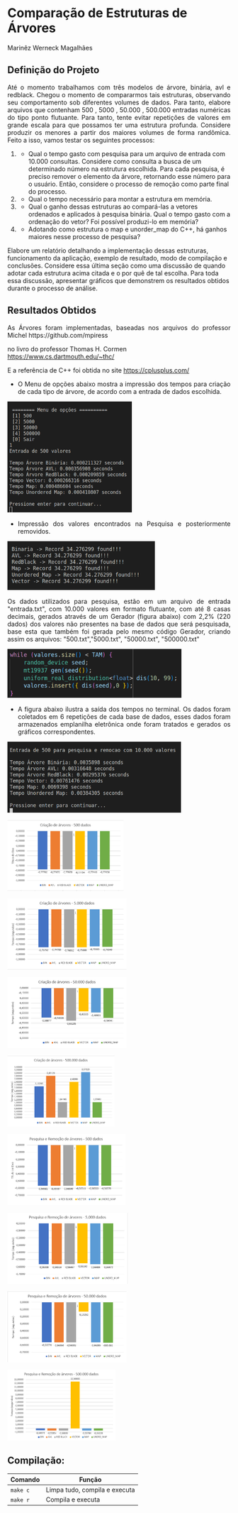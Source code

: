 # Comparação de Estruturas de Árvores
<p align="left">Marinêz Werneck Magalhães</p>

## Definição do Projeto

<p align="justify"> Até o momento trabalhamos com três modelos de árvore, binária, avl e redblack. Chegou o momento de compararmos tais estruturas, observando seu comportamento sob diferentes volumes de dados. Para tanto, elabore arquivos que contenham 500 , 5000 , 50.000 , 500.000 entradas numéricas do tipo ponto flutuante. Para tanto, tente evitar repetições de valores em grande escala para que possamos ter uma estrutura profunda. Considere produzir os menores a partir dos maiores volumes de forma randômica. Feito a isso, vamos testar os seguintes processos:

1) - Qual o tempo gasto com pesquisa para um arquivo de entrada com 10.000 consultas. Considere como consulta a busca de um determinado número na estrutura escolhida. Para cada pesquisa, é preciso remover o elemento da árvore, retornando esse número para o usuário. Então, considere o processo de remoção como parte final do processo.

2) - Qual o tempo necessário para montar a estrutura em memória.

3) - Qual o ganho dessas estruturas ao compará-las a vetores ordenados e aplicados à pesquisa binária. Qual o tempo gasto com a ordenação do vetor? Foi possível produzi-lo em memória?

4) - Adotando como estrutura o map e unorder_map do C++, há ganhos maiores nesse processo de pesquisa?

Elabore um relatório detalhando a implementação dessas estruturas, funcionamento da aplicação, exemplo de resultado, modo de compilação e conclusões. Considere essa última seção como uma discussão de quando adotar cada estrutura acima citada e o por quê de tal escolha. Para toda essa discussão, apresentar gráficos que demonstrem os resultados obtidos durante o processo de análise. </p>

## Resultados Obtidos

<p align="justify"> As Árvores foram implementadas, baseadas nos arquivos do professor Michel
https://github.com/mpiress

no livro do professor Thomas H. Cormen https://www.cs.dartmouth.edu/~thc/

E a referência de C++ foi obtida no site
https://cplusplus.com/


- <p align="justify"> O Menu de opções abaixo mostra a impressão dos tempos para criação de cada tipo de árvore, de acordo com a entrada de dados escolhida.

<p align="left">
  <img src="src/images/entrada_500.png" height = "250"></img>
</p>

- <p align="justify"> Impressão dos valores encontrados na Pesquisa e posteriormente removidos.

<p align="left">
  <img src="src/images/impressao_resposta_pesquisa.png" height = "110"></img>
</p>

<p align="justify">Os dados utilizados para pesquisa, estão em um arquivo de entrada "entrada.txt", com 10.000 valores em formato flutuante, com até 8 casas decimais, gerados através de um Gerador (figura abaixo) com 2,2% (220 dados) dos valores não presentes na base de dados que será pesquisada, base esta que também foi gerada pelo mesmo código Gerador, criando assim os arquivos: "500.txt","5000.txt", "50000.txt", "500000.txt"

<p align="left">
  <img src="src/images/gerador.png" height = "110"></img>
</p>

- <p align="justify">A figura abaixo ilustra a saída dos tempos no terminal. Os dados foram coletados em 6 repetições de cada base de dados, esses dados foram armazenados emplanilha eletrônica onde foram tratados e gerados os gráficos correspondentes.

<p align="left">
  <img src="src/images/resposta_pesquisa.png" height = "160"></img>
</p>

<p align="left">
  <img src="src/images/criacao_500.png" height = "160"></img>
</p>
<p align="left">
  <img src="src/images/criacao_5000.png" height = "160"></img>
</p>
<p align="left">
  <img src="src/images/criacao_50000.png" height = "160"></img>
</p>
<p align="left">
  <img src="src/images/criacao_500000.png" height = "160"></img>
</p>

<p align="left">
  <img src="src/images/pesq_rem_500.png" height = "160"></img>
</p>
<p align="left">
  <img src="src/images/pesq_rem_5000.png" height = "160"></img>
</p>
<p align="left">
  <img src="src/images/pesq_rem_50000.png" height = "160"></img>
</p>
<p align="left">
  <img src="src/images/pesq_rem_500000.png" height = "160"></img>
</p>

## Compilação:

| Comando | Função |
|---------| --------|
| `make c` | Limpa tudo, compila e executa |
| `make r` | Compila e executa |

